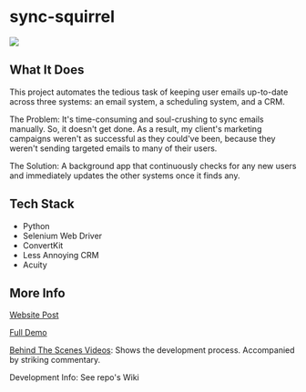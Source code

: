 # sync-squirrel

![](sync-demo.gif)

## What It Does
This project automates the tedious task of keeping user emails up-to-date across three systems: an email system, a scheduling system, and a CRM.

The Problem: It's time-consuming and soul-crushing to sync emails manually. So, it doesn't get done. As a result, my client's marketing campaigns weren't as successful as they could've been, because they weren't sending targeted emails to many of their users.

The Solution: A background app that continuously checks for any new users and immediately updates the other systems once it finds any.

## Tech Stack
- Python
- Selenium Web Driver
- ConvertKit
- Less Annoying CRM
- Acuity

## More Info
[Website Post](https://switchback.techblog/sync/)

[Full Demo](https://www.youtube.com/watch?v=myQNojFgcjc&t=101s)

[Behind The Scenes Videos](https://www.youtube.com/playlist?list=PLrqlY5j4-vQMXfZe-UQP-jrFebYJuqUI_): Shows the development process. Accompanied by striking commentary.

Development Info: See repo's Wiki
